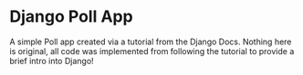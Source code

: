 # Django Poll App

A simple Poll app created via a tutorial from the Django Docs. Nothing here is original, all code was implemented from following the tutorial to provide a brief intro into Django!
